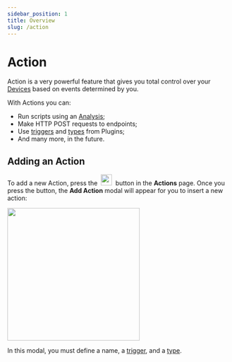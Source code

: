 ```yaml
---
sidebar_position: 1
title: Overview
slug: /action
---
```


# Action

Action is a very powerful feature that gives you total control over your [Devices](/device) based on events determined by you.

With Actions you can:

- Run scripts using an [Analysis](/analysis);
- Make HTTP POST requests to endpoints;
- Use [triggers](/action/trigger) and [types](/action/type) from Plugins;
- And many more, in the future.


## Adding an Action

To add a new Action, press the&nbsp; <img className="inline-image" src="/docs/img/action/add-action-button.png" height="25px" /> &nbsp;button in the **Actions** page. Once you press the button, the **Add Action** modal will appear for you to insert a new action:

<img className="big-image" src="/docs/img/action/add-action-modal.png" height="300px" />

In this modal, you must define a name, a [trigger](/action/trigger), and a [type](/action/type).
